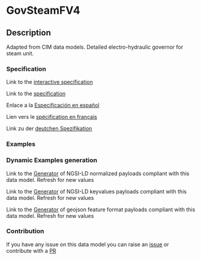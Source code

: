 # GovSteamFV4

## Description 

Adapted from CIM data models. Detailed electro-hydraulic governor for steam unit.
### Specification

Link to the [interactive specification](https://swagger.lab.fiware.org/?url=https://smart-data-models.github.io/dataModel.EnergyCIM/GovSteamFV4/swagger.yaml)

Link to the [specification](https://smart-data-models.github.io/dataModel.EnergyCIM/GovSteamFV4/doc/spec.md)

Enlace a la [Especificación en español](https://smart-data-models.github.io/dataModel.EnergyCIM/GovSteamFV4/doc/spec_ES.md)

Lien vers le [spécification en français](https://smart-data-models.github.io/dataModel.EnergyCIM/GovSteamFV4/doc/spec_FR.md)

Link zu der [deutchen Spezifikation](https://smart-data-models.github.io/dataModel.EnergyCIM/GovSteamFV4/doc/spec_DE.md)
### Examples
### Dynamic Examples generation

Link to the [Generator](https://smartdatamodels.org/extra/ngsi-ld_generator_v0.92.php?schemaUrl=https://raw.githubusercontent.com/smart-data-models/dataModel.EnergyCIM/master/GovSteamFV4/schema.json&email=info@smartdatamodels.org) of NGSI-LD normalized payloads compliant with this data model. Refresh for new values

Link to the [Generator](https://smartdatamodels.org/extra/ngsi-ld_generator_keyvalues_v0.92.php?schemaUrl=https://raw.githubusercontent.com/smart-data-models/dataModel.EnergyCIM/master/GovSteamFV4/schema.json&email=info@smartdatamodels.org) of NGSI-LD keyvalues payloads compliant with this data model. Refresh for new values

Link to the [Generator](https://smartdatamodels.org/extra/geojson_features_generator_v1.0.php?schemaUrl=https://raw.githubusercontent.com/smart-data-models/dataModel.EnergyCIM/master/GovSteamFV4/schema.json&email=info@smartdatamodels.org) of geojson feature format payloads compliant with this data model. Refresh for new values
### Contribution

 If you have any issue on this data model you can raise an [issue](https://github.com/smart-data-models/dataModel.EnergyCIM/issues)  or contribute with a [PR](https://github.com/smart-data-models/dataModel.EnergyCIM/pulls)